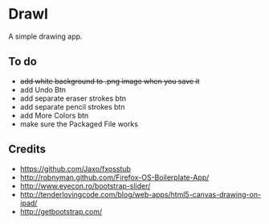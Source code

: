 # Drawl

A simple drawing app.

## To do
* ~~add white background to .png image when you save it~~
* add Undo Btn
* add separate eraser strokes btn
* add separate pencil strokes btn
* add More Colors btn
* make sure the Packaged File works

## Credits

* https://github.com/Jaxo/fxosstub
* http://robnyman.github.com/Firefox-OS-Boilerplate-App/
* http://www.eyecon.ro/bootstrap-slider/
* http://tenderlovingcode.com/blog/web-apps/html5-canvas-drawing-on-ipad/
* http://getbootstrap.com/
